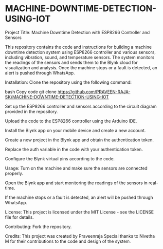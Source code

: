 # MACHINE-DOWNTIME-DETECTION-USING-IOT

Project Title: Machine Downtime Detection with ESP8266 Controller and Sensors

This repository contains the code and instructions for building a machine downtime detection system using ESP8266 controller and various sensors, including vibration, sound, and temperature sensors. The system monitors the readings of the sensors and sends them to the Blynk cloud for visualization and analysis. Once the machine stops or a fault is detected, an alert is pushed through WhatsApp.

Installation:
Clone the repository using the following command:

bash
Copy code
git clone https://github.com/PRAVEEN-RAJA-SK/MACHINE-DOWNTIME-DETECTION-USING-IOT

Set up the ESP8266 controller and sensors according to the circuit diagram provided in the repository.

Upload the code to the ESP8266 controller using the Arduino IDE.

Install the Blynk app on your mobile device and create a new account.

Create a new project in the Blynk app and obtain the authentication token.

Replace the auth variable in the code with your authentication token.

Configure the Blynk virtual pins according to the code.

Usage:
Turn on the machine and make sure the sensors are connected properly.

Open the Blynk app and start monitoring the readings of the sensors in real-time.

If the machine stops or a fault is detected, an alert will be pushed through WhatsApp.

License:
This project is licensed under the MIT License - see the LICENSE file for details.

Contributing:
Fork the repository.

Credits:
This project was created by Praveenraja Special thanks to Nivetha M for their contributions to the code and design of the system.
